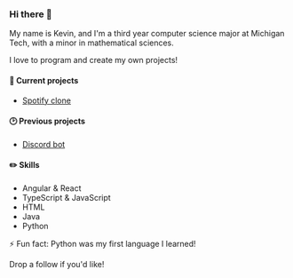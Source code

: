 ### Hi there 👋

My name is Kevin, and I'm a third year computer science major at Michigan Tech, with a minor in mathematical sciences.

I love to program and create my own projects!

#### :telescope: Current projects
 - [Spotify clone](https://github.com/kevink01/Spotify-Clone) 
 
#### :clock2: Previous projects
 - [Discord bot](https://github.com/kevink01/KevinDiscordBot)
 
#### :pencil2: Skills
 - Angular & React
 - TypeScript & JavaScript
 - HTML
 - Java
 - Python

⚡ Fun fact: Python was my first language I learned!

Drop a follow if you'd like!

<!--
**kevink01/kevink01** is a ✨ _special_ ✨ repository because its `README.md` (this file) appears on your GitHub profile.

Here are some ideas to get you started:

- 🔭 I’m currently working on ...
- 🌱 I’m currently learning ...
- 👯 I’m looking to collaborate on ...
- 🤔 I’m looking for help with ...
- 💬 Ask me about ...
- 📫 How to reach me: ...
- 😄 Pronouns: ...
- ⚡ Fun fact: ...
-->
